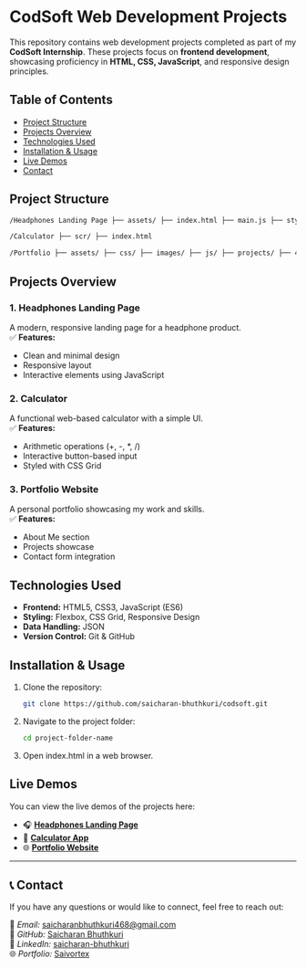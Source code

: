 # **CodSoft Web Development Projects**  

This repository contains web development projects completed as part of my **CodSoft Internship**. These projects focus on **frontend development**, showcasing proficiency in **HTML, CSS, JavaScript**, and responsive design principles.  

## **Table of Contents**  
- [Project Structure](#project-structure)  
- [Projects Overview](#projects-overview)  
- [Technologies Used](#technologies-used)  
- [Installation & Usage](#installation--usage)  
- [Live Demos](#live-demos)  
- [Contact](#contact)  

## **Project Structure**

```bash
/Headphones Landing Page ├── assets/ ├── index.html ├── main.js ├── styles.css

/Calculator ├── scr/ ├── index.html

/Portfolio ├── assets/ ├── css/ ├── images/ ├── js/ ├── projects/ ├── 404.html ├── index.html ├── skills.json
```
## **Projects Overview**  

### **1. Headphones Landing Page**  
A modern, responsive landing page for a headphone product.  
✅ **Features:**  
- Clean and minimal design  
- Responsive layout  
- Interactive elements using JavaScript  

### **2. Calculator**  
A functional web-based calculator with a simple UI.  
✅ **Features:**  
- Arithmetic operations (+, -, *, /)  
- Interactive button-based input  
- Styled with CSS Grid  

### **3. Portfolio Website**  
A personal portfolio showcasing my work and skills.  
✅ **Features:**  
- About Me section  
- Projects showcase  
- Contact form integration  

## **Technologies Used**  
- **Frontend:** HTML5, CSS3, JavaScript (ES6)  
- **Styling:** Flexbox, CSS Grid, Responsive Design  
- **Data Handling:** JSON  
- **Version Control:** Git & GitHub  

## **Installation & Usage**  
1. Clone the repository:  
   ```bash
   git clone https://github.com/saicharan-bhuthkuri/codsoft.git
   ```
2. Navigate to the project folder:
    ```bash
    cd project-folder-name
    ```
3. Open index.html in a web browser.

## **Live Demos**  
You can view the live demos of the projects here:  

- 🎧 **[Headphones Landing Page](https://landing-page-headphone.netlify.app/)**  
- 🔢 **[Calculator App](https://calculator-468.netlify.app/)**  
- 🌐 **[Portfolio Website](https://sai-charan-portfolio.netlify.app/)**   
---
## 📞 Contact  

If you have any questions or would like to connect, feel free to reach out:  

📧 *Email:* [saicharanbhuthkuri468@gmail.com](mailto:saicharanbhuthkuri468@gmail.com)  
🔗 *GitHub:* [Saicharan Bhuthkuri](https://github.com/saicharan-bhuthkuri)  
💼 *LinkedIn:* [saicharan-bhuthkuri](https://in.linkedin.com/in/saicharan-bhuthkuri)  
🌐 *Portfolio:* [Saivortex](https://your-portfolio-link.com)  

  
